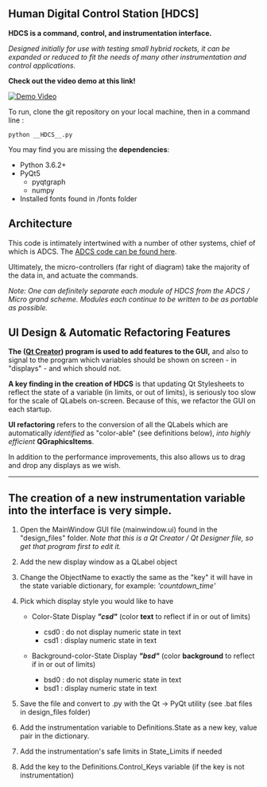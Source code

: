 **Human Digital Control Station [HDCS]**
----------

**HDCS is a command, control, and instrumentation interface.**

*Designed initially for use with testing small hybrid rockets, it can be expanded or reduced to fit the needs of many other instrumentation and control applications.*

**Check out the video demo at this link!**

[![Demo Video](https://img.youtube.com/vi/-lvVTYNzDvo/0.jpg)](https://www.youtube.com/watch?v=-lvVTYNzDvo)

To run, clone the git repository on your local machine, then in a command line :

    python __HDCS__.py

You may find you are missing the **dependencies**: 

* Python 3.6.2+
* PyQt5
   * pyqtgraph
   * numpy
* Installed fonts found in /fonts folder

**Architecture**
----------
This code is intimately intertwined with a number of other systems, chief of which is ADCS. The [ADCS code can be found here](https://github.com/jonnyhyman/ADCS/).

Ultimately, the micro-controllers (far right of diagram) take the majority of the data in, and actuate the commands.

*Note: One can definitely separate each module of HDCS from the ADCS / Micro grand scheme. Modules each continue to be written to be as portable as possible.*

**UI Design & Automatic Refactoring Features**
----------
**The ([Qt Creator](https://www1.qt.io/download/)) program is used to add features to the GUI,** and also to signal to the program which variables should be shown on screen - in "displays" - and which should not.

**A key finding in the creation of HDCS** is that updating Qt Stylesheets to reflect the state of a variable (in limits, or out of limits), is seriously too slow for the scale of QLabels on-screen. Because of this, we refactor the GUI on each startup.

**UI refactoring** refers to the conversion of all the QLabels which are automatically *identified* as "color-able" (see definitions below), *into highly efficient* **QGraphicsItems**. 

In addition to the performance improvements, this also allows us to drag and drop any displays as we wish.

---

The creation of a new instrumentation variable into the interface is very simple.
---

1. Open the MainWindow GUI file (mainwindow.ui) found in the "design_files" folder. *Note that this is a Qt Creator / Qt Designer file, so get that program first to edit it.*

2. Add the new display window as a QLabel object
3. Change the ObjectName to exactly the same as the "key" it will have in the state variable dictionary, for example: *'countdown_time'*

3.  Pick which display style you would like to have
	* Color-State Display ***"csd"*** (color **text** to reflect if in or out of limits)
		* csd0 : do not display numeric state in text
		* csd1 : display numeric state in text
	
	* Background-color-State Display ***"bsd"*** (color **background** to reflect if in or out of limits)
		* bsd0 : do not display numeric state in text
		* bsd1 : display numeric state in text
		
4. Save the file and convert to .py with the Qt -> PyQt utility (see .bat files in design_files folder)

5.  Add the instrumentation variable to Definitions.State as a new key, value pair in the dictionary.
6. Add the instrumentation's safe limits in State_Limits if needed
7. Add the key to the Definitions.Control_Keys variable (if the key is not instrumentation)

